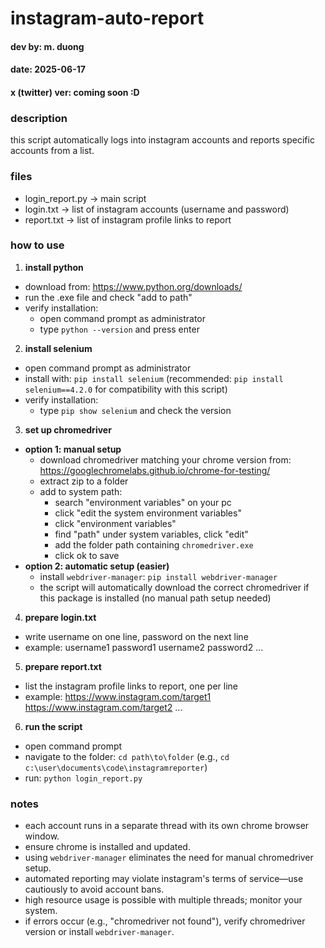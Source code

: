 # instagram-auto-report
#### dev by: m. duong
#### date: 2025-06-17
#### x (twitter) ver: coming soon :D

### description
this script automatically logs into instagram accounts and reports specific accounts from a list.

### files
- login_report.py → main script
- login.txt → list of instagram accounts (username and password)
- report.txt → list of instagram profile links to report

### how to use
1. **install python**
- download from: https://www.python.org/downloads/
- run the .exe file and check "add to path"
- verify installation:
  - open command prompt as administrator
  - type `python --version` and press enter

2. **install selenium**
- open command prompt as administrator
- install with: `pip install selenium` (recommended: `pip install selenium==4.2.0` for compatibility with this script)
- verify installation:
  - type `pip show selenium` and check the version

3. **set up chromedriver**
- **option 1: manual setup**
  - download chromedriver matching your chrome version from: https://googlechromelabs.github.io/chrome-for-testing/
  - extract zip to a folder
  - add to system path:
    - search "environment variables" on your pc
    - click "edit the system environment variables"
    - click "environment variables"
    - find "path" under system variables, click "edit"
    - add the folder path containing `chromedriver.exe`
    - click ok to save
- **option 2: automatic setup (easier)**
  - install `webdriver-manager`: `pip install webdriver-manager`
  - the script will automatically download the correct chromedriver if this package is installed (no manual path setup needed)

4. **prepare login.txt**
- write username on one line, password on the next line
- example:
  username1
  password1
  username2
  password2
  ...

5. **prepare report.txt**
- list the instagram profile links to report, one per line
- example:
  https://www.instagram.com/target1
	https://www.instagram.com/target2
  ...

6. **run the script**
- open command prompt
- navigate to the folder: `cd path\to\folder` (e.g., `cd c:\user\documents\code\instagramreporter`)
- run: `python login_report.py`

### notes
- each account runs in a separate thread with its own chrome browser window.
- ensure chrome is installed and updated.
- using `webdriver-manager` eliminates the need for manual chromedriver setup.
- automated reporting may violate instagram's terms of service—use cautiously to avoid account bans.
- high resource usage is possible with multiple threads; monitor your system.
- if errors occur (e.g., "chromedriver not found"), verify chromedriver version or install `webdriver-manager`.
